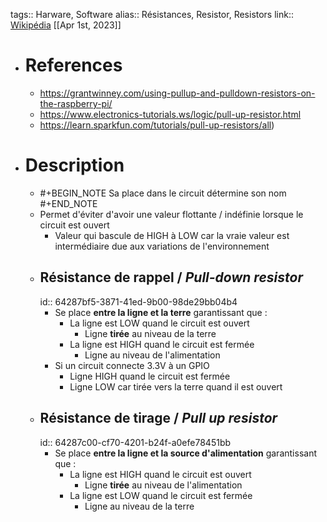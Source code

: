 tags:: Harware, Software
alias:: Résistances, Resistor, Resistors 
link:: [Wikipédia](https://en.wikipedia.org/wiki/Resistor)
[[Apr 1st, 2023]]

- # References
	- https://grantwinney.com/using-pullup-and-pulldown-resistors-on-the-raspberry-pi/
	- https://www.electronics-tutorials.ws/logic/pull-up-resistor.html
	- https://learn.sparkfun.com/tutorials/pull-up-resistors/all)
- # Description
	- #+BEGIN_NOTE
	  Sa place dans le circuit détermine son nom
	  #+END_NOTE
	- Permet d'éviter d'avoir une valeur flottante / indéfinie lorsque le circuit est ouvert
		- Valeur qui bascule de HIGH à LOW car la vraie valeur est intermédiaire due aux variations de l'environnement
	- ## Résistance de rappel / *Pull-down resistor*
	  id:: 64287bf5-3871-41ed-9b00-98de29bb04b4
		- Se place **entre la ligne et la terre** garantissant que :
			- La ligne est LOW quand le circuit est ouvert
				- Ligne **tirée** au niveau de la terre
			- La ligne est HIGH quand le circuit est fermée
				- Ligne au niveau de l'alimentation
		- Si un circuit connecte 3.3V à un GPIO
			- Ligne HIGH quand le circuit est fermée
			- Ligne LOW car tirée vers la terre quand il est ouvert
	- ## Résistance de tirage / *Pull up resistor*
	  id:: 64287c00-cf70-4201-b24f-a0efe78451bb
		- Se place **entre la ligne et la source d'alimentation**  garantissant que :
			- La ligne est HIGH quand le circuit est ouvert
				- Ligne **tirée** au niveau de l'alimentation
			- La ligne est LOW quand le circuit est fermée
				- Ligne au niveau de la terre